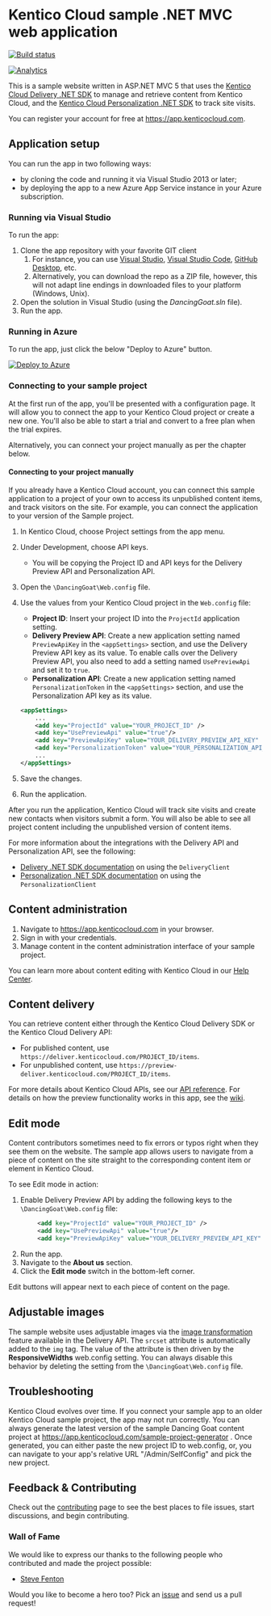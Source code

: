 # Kentico Cloud sample .NET MVC web application
[![Build status](https://ci.appveyor.com/api/projects/status/3b9v2fl52v4aiptk/branch/master?svg=true)](https://ci.appveyor.com/project/kentico/cloud-sample-app-net/branch/master)

[![Analytics](https://ga-beacon.appspot.com/UA-69014260-4/Kentico/cloud-sample-app-net?pixel)](https://github.com/igrigorik/ga-beacon)

This is a sample website written in ASP.NET MVC 5 that uses the [Kentico Cloud Delivery .NET SDK](https://github.com/Kentico/delivery-sdk-net) to manage and retrieve content from Kentico Cloud, and the [Kentico Cloud Personalization .NET SDK](https://github.com/Kentico/personalization-sdk-net) to track site visits.

You can register your account for free at <https://app.kenticocloud.com>.

## Application setup

You can run the app in two following ways:

* by cloning the code and running it via Visual Studio 2013 or later;
* by deploying the app to a new Azure App Service instance in your Azure subscription.

### Running via Visual Studio

To run the app:
1. Clone the app repository with your favorite GIT client
   1. For instance, you can use [Visual Studio](https://www.visualstudio.com/vs/), [Visual Studio Code](https://code.visualstudio.com/), [GitHub Desktop](https://desktop.github.com/), etc.
   1. Alternatively, you can download the repo as a ZIP file, however, this will not adapt line endings in downloaded files to your platform (Windows, Unix).
1. Open the solution in Visual Studio (using the _DancingGoat.sln_ file).
1. Run the app.

### Running in Azure

To run the app, just click the below "Deploy to Azure" button.

[![Deploy to Azure](http://azuredeploy.net/deploybutton.png)](https://azuredeploy.net/)

### Connecting to your sample project

At the first run of the app, you'll be presented with a configuration page. It will allow you to connect the app to your Kentico Cloud project or create a new one. You'll also be able to start a trial and convert to a free plan when the trial expires.

Alternatively, you can connect your project manually as per the chapter below.

#### Connecting to your project manually

If you already have a Kentico Cloud account, you can connect this sample application to a project of your own to access its unpublished content items, and track visitors on the site. For example, you can connect the application to your version of the Sample project.

1. In Kentico Cloud, choose Project settings from the app menu.
1. Under Development, choose API keys.

    * You will be copying the Project ID and API keys for the Delivery Preview API and Personalization API.

1. Open the `\DancingGoat\Web.config` file.
1. Use the values from your Kentico Cloud project in the `Web.config` file:

    * **Project ID**: Insert your project ID into the `ProjectId` application setting.
    * **Delivery Preview API**: Create a new application setting named `PreviewApiKey` in the `<appSettings>` section, and use the Delivery Preview API key as its value. To enable calls over the Delivery Preview API, you also need to add a setting named `UsePreviewApi` and set it to `true`.
    * **Personalization API**: Create a new application setting named `PersonalizationToken` in the `<appSettings>` section, and use the Personalization API key as its value.

    ```xml
    <appSettings>
        ...
        <add key="ProjectId" value="YOUR_PROJECT_ID" />
        <add key="UsePreviewApi" value="true"/>
        <add key="PreviewApiKey" value="YOUR_DELIVERY_PREVIEW_API_KEY" />
        <add key="PersonalizationToken" value="YOUR_PERSONALIZATION_API_KEY" />
        ...
    </appSettings>
    ```

1. Save the changes.
1. Run the application.

After you run the application, Kentico Cloud will track site visits and create new contacts when visitors submit a form. You will also be able to see all project content including the unpublished version of content items.

For more information about the integrations with the Delivery API and Personalization API, see the following:

* [Delivery .NET SDK documentation](https://github.com/Kentico/delivery-sdk-net#using-the-deliveryclient) on using the `DeliveryClient`
* [Personalization .NET SDK documentation](https://github.com/Kentico/personalization-sdk-net#basic-scenarios) on using the `PersonalizationClient`

## Content administration

1. Navigate to <https://app.kenticocloud.com> in your browser.
1. Sign in with your credentials.
1. Manage content in the content administration interface of your sample project.

You can learn more about content editing with Kentico Cloud in our [Help Center](http://help.kenticocloud.com/).

## Content delivery

You can retrieve content either through the Kentico Cloud Delivery SDK or the Kentico Cloud Delivery API:

* For published content, use `https://deliver.kenticocloud.com/PROJECT_ID/items`.
* For unpublished content, use `https://preview-deliver.kenticocloud.com/PROJECT_ID/items`.

For more details about Kentico Cloud APIs, see our [API reference](https://developer.kenticocloud.com/reference).
For details on how the preview functionality works in this app, see the [wiki](https://github.com/Kentico/cloud-sample-app-net/wiki/Preview-URLs-explained).

## Edit mode

Content contributors sometimes need to fix errors or typos right when they see them on the website. The sample app allows users to navigate from a piece of content on the site straight to the corresponding content item or element in Kentico Cloud. 

To see Edit mode in action:

1. Enable Delivery Preview API by adding the following keys to the `\DancingGoat\Web.config` file:
```xml
        <add key="ProjectId" value="YOUR_PROJECT_ID" />
        <add key="UsePreviewApi" value="true"/>
        <add key="PreviewApiKey" value="YOUR_DELIVERY_PREVIEW_API_KEY" />
```
2. Run the app.
3. Navigate to the **About us** section.
4. Click the **Edit mode** switch in the bottom-left corner.

Edit buttons will appear next to each piece of content on the page.

## Adjustable images

The sample website uses adjustable images via the [image transformation](https://developer.kenticocloud.com/v1/reference#image-transformation) feature available in the Delivery API. The `srcset` attribute is automatically added to the `img` tag. The value of the attribute is then driven by the **ResponsiveWidths** web.config setting. You can always disable this behavior by deleting the setting from the `\DancingGoat\Web.config` file.

## Troubleshooting

Kentico Cloud evolves over time. If you connect your sample app to an older Kentico Cloud sample project, the app may not run correctly. You can always generate the latest version of the sample Dancing Goat content project at https://app.kenticocloud.com/sample-project-generator . Once generated, you can either paste the new project ID to web.config, or, you can navigate to your app's relative URL "/Admin/SelfConfig" and pick the new project.

## Feedback & Contributing

Check out the [contributing](https://github.com/Kentico/delivery-sdk-net/blob/master/CONTRIBUTING.md) page to see the best places to file issues, start discussions, and begin contributing.

### Wall of Fame
We would like to express our thanks to the following people who contributed and made the project possible:

- [Steve Fenton](https://github.com/Steve-Fenton)

Would you like to become a hero too? Pick an [issue](https://github.com/Kentico/cloud-sample-app-net/issues) and send us a pull request!
